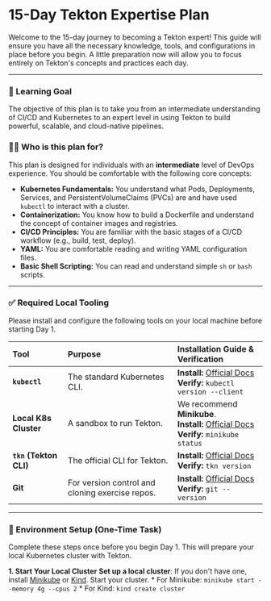 # 15-Day Tekton Expertise Plan

Welcome to the 15-day journey to becoming a Tekton expert! This guide will ensure you have all the necessary knowledge, tools, and configurations in place before you begin. A little preparation now will allow you to focus entirely on Tekton's concepts and practices each day.

---

### 🎯 Learning Goal

The objective of this plan is to take you from an intermediate understanding of CI/CD and Kubernetes to an expert level in using Tekton to build powerful, scalable, and cloud-native pipelines.

### 🧑‍💻 Who is this plan for?

This plan is designed for individuals with an **intermediate** level of DevOps experience. You should be comfortable with the following core concepts:

* **Kubernetes Fundamentals:** You understand what Pods, Deployments, Services, and PersistentVolumeClaims (PVCs) are and have used `kubectl` to interact with a cluster.
* **Containerization:** You know how to build a Dockerfile and understand the concept of container images and registries.
* **CI/CD Principles:** You are familiar with the basic stages of a CI/CD workflow (e.g., build, test, deploy).
* **YAML:** You are comfortable reading and writing YAML configuration files.
* **Basic Shell Scripting:** You can read and understand simple `sh` or `bash` scripts.

---

### ✅ Required Local Tooling

Please install and configure the following tools on your local machine before starting Day 1.

| Tool | Purpose | Installation Guide & Verification |
| :--- | :--- | :--- |
| **`kubectl`** | The standard Kubernetes CLI. | **Install:** [Official Docs](https://kubernetes.io/docs/tasks/tools/install-kubectl/) <br/> **Verify:** `kubectl version --client` |
| **Local K8s Cluster** | A sandbox to run Tekton. | We recommend **Minikube**. <br/> **Install:** [Official Docs](https://minikube.sigs.k8s.io/docs/start/) <br/> **Verify:** `minikube status` |
| **`tkn` (Tekton CLI)** | The official CLI for Tekton. | **Install:** [Official Docs](https://tekton.dev/docs/cli/install/) <br/> **Verify:** `tkn version` |
| **Git** | For version control and cloning exercise repos. | **Install:** [Official Docs](https://git-scm.com/book/en/v2/Getting-Started-Installing-Git) <br/> **Verify:** `git --version` |

---

### 🔧 Environment Setup (One-Time Task)

Complete these steps once before you begin Day 1. This will prepare your local Kubernetes cluster with Tekton.

**1. Start Your Local Cluster**
**Set up a local cluster**: If you don't have one, install [Minikube](https://minikube.sigs.k8s.io/docs/start/) or [Kind](https://kind.sigs.k8s.io/docs/user/quick-start/). Start your cluster.
    * For Minikube: `minikube start --memory 4g --cpus 2`
    * For Kind: `kind create cluster`
